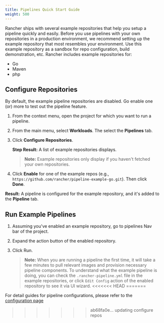 ```yaml
---
title: Pipelines Quick Start Guide
weight: 500
---
```


Rancher ships with several example repositories that help you setup a pipeline quickly and easily. Before you use pipelines with your own repositories in a production environment, we recommend setting up the example repository that most resembles your environment. Use this example repository as a sandbox for repo configuration, build demonstration, etc. Rancher includes example repositories for:

- Go
- Maven
- php

## Configure Repositories

By default, the example pipeline repositories are disabled. Go enable one (or) more to test out the pipeline feature.

1. From the context menu, open the project for which you want to run a pipeline.

1. From the main menu, select **Workloads**. The select the **Pipelines** tab.

1. Click **Configure Repositories**.

    **Step Result:** A list of example repositories displays.
    
    >**Note:** Example repositories only display if you haven't fetched your own repositories.

1. Click **Enable** for one of the example repos (e.g., `https://github.com/rancher/pipeline-example-go.git`). Then click **Done**.

**Result:** A pipeline is configured for the example repository, and it's added to the **Pipeline** tab.

## Run Example Pipelines

1. Assuming you've enabled an example repository, go to pipelines Nav bar of the project.

1. Expand the action button of the enabled repository.

1. Click Run.
    
    >**Note:** When you are running a pipeline the first time, it will take a few minutes to pull relevant images and provision necessary pipeline components.
    To understand what the example pipeline is doing, you can check the `.rancher-pipeline.yml` file in the example repositories, or click `Edit Config` action of the enabled repository to see it via UI wizard.
<<<<<<< HEAD
=======

For detail guides for pipeline configurations, please refer to the [configuration page](/rancher/v2.x/en/tools/pipelines/quick-start-guide/)

>>>>>>> ab68fa0e... updating configure repos
